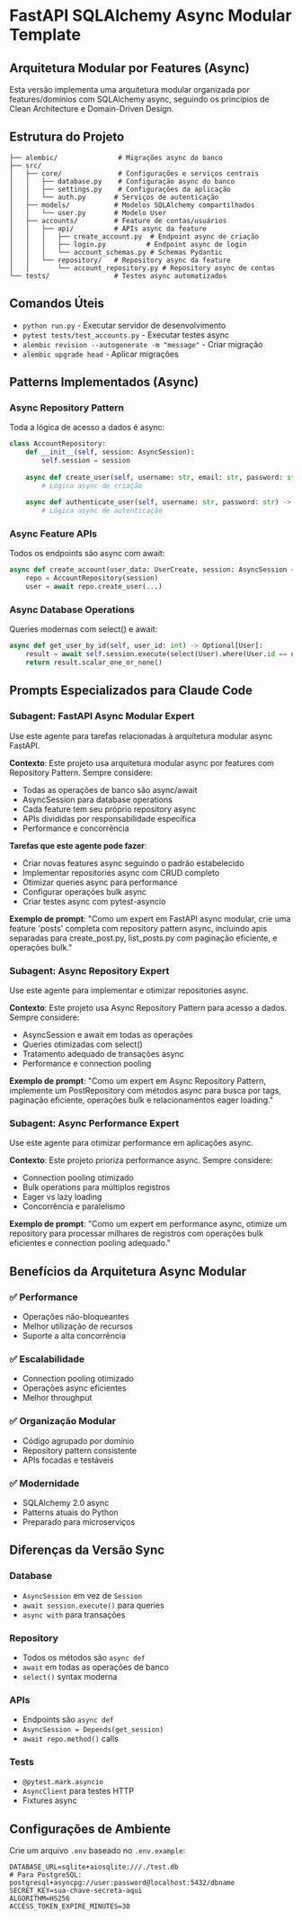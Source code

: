 # FastAPI SQLAlchemy Async Modular Template

## Arquitetura Modular por Features (Async)

Esta versão implementa uma arquitetura modular organizada por features/domínios com SQLAlchemy async, seguindo os princípios de Clean Architecture e Domain-Driven Design.

## Estrutura do Projeto
```
├── alembic/               # Migrações async do banco
├── src/
│   ├── core/              # Configurações e serviços centrais
│   │   ├── database.py    # Configuração async do banco
│   │   ├── settings.py    # Configurações da aplicação
│   │   └── auth.py       # Serviços de autenticação
│   ├── models/           # Modelos SQLAlchemy compartilhados
│   │   └── user.py       # Modelo User
│   ├── accounts/         # Feature de contas/usuários
│   │   ├── api/          # APIs async da feature
│   │   │   ├── create_account.py  # Endpoint async de criação
│   │   │   ├── login.py          # Endpoint async de login
│   │   │   └── account_schemas.py # Schemas Pydantic
│   │   └── repository/   # Repository async da feature
│   │       └── account_repository.py # Repository async de contas
└── tests/                # Testes async automatizados
```

## Comandos Úteis
- `python run.py` - Executar servidor de desenvolvimento
- `pytest tests/test_accounts.py` - Executar testes async
- `alembic revision --autogenerate -m "message"` - Criar migração
- `alembic upgrade head` - Aplicar migrações

## Patterns Implementados (Async)

### Async Repository Pattern
Toda a lógica de acesso a dados é async:
```python
class AccountRepository:
    def __init__(self, session: AsyncSession):
        self.session = session
    
    async def create_user(self, username: str, email: str, password: str) -> User:
        # Lógica async de criação
    
    async def authenticate_user(self, username: str, password: str) -> Optional[User]:
        # Lógica async de autenticação
```

### Async Feature APIs
Todos os endpoints são async com await:
```python
async def create_account(user_data: UserCreate, session: AsyncSession = Depends(get_session)):
    repo = AccountRepository(session)
    user = await repo.create_user(...)
```

### Async Database Operations
Queries modernas com select() e await:
```python
async def get_user_by_id(self, user_id: int) -> Optional[User]:
    result = await self.session.execute(select(User).where(User.id == user_id))
    return result.scalar_one_or_none()
```

## Prompts Especializados para Claude Code

### Subagent: FastAPI Async Modular Expert
Use este agente para tarefas relacionadas à arquitetura modular async FastAPI.

**Contexto**: Este projeto usa arquitetura modular async por features com Repository Pattern. Sempre considere:
- Todas as operações de banco são async/await
- AsyncSession para database operations
- Cada feature tem seu próprio repository async
- APIs divididas por responsabilidade específica
- Performance e concorrência

**Tarefas que este agente pode fazer**:
- Criar novas features async seguindo o padrão estabelecido
- Implementar repositories async com CRUD completo
- Otimizar queries async para performance
- Configurar operações bulk async
- Criar testes async com pytest-asyncio

**Exemplo de prompt**:
"Como um expert em FastAPI async modular, crie uma feature 'posts' completa com repository pattern async, incluindo apis separadas para create_post.py, list_posts.py com paginação eficiente, e operações bulk."

### Subagent: Async Repository Expert
Use este agente para implementar e otimizar repositories async.

**Contexto**: Este projeto usa Async Repository Pattern para acesso a dados. Sempre considere:
- AsyncSession e await em todas as operações
- Queries otimizadas com select()
- Tratamento adequado de transações async
- Performance e connection pooling

**Exemplo de prompt**:
"Como um expert em Async Repository Pattern, implemente um PostRepository com métodos async para busca por tags, paginação eficiente, operações bulk e relacionamentos eager loading."

### Subagent: Async Performance Expert
Use este agente para otimizar performance em aplicações async.

**Contexto**: Este projeto prioriza performance async. Sempre considere:
- Connection pooling otimizado
- Bulk operations para múltiplos registros
- Eager vs lazy loading
- Concorrência e paralelismo

**Exemplo de prompt**:
"Como um expert em performance async, otimize um repository para processar milhares de registros com operações bulk eficientes e connection pooling adequado."

## Benefícios da Arquitetura Async Modular

### ✅ Performance
- Operações não-bloqueantes
- Melhor utilização de recursos
- Suporte a alta concorrência

### ✅ Escalabilidade
- Connection pooling otimizado
- Operações async eficientes
- Melhor throughput

### ✅ Organização Modular
- Código agrupado por domínio
- Repository pattern consistente
- APIs focadas e testáveis

### ✅ Modernidade
- SQLAlchemy 2.0 async
- Patterns atuais do Python
- Preparado para microserviços

## Diferenças da Versão Sync

### Database
- `AsyncSession` em vez de `Session`
- `await session.execute()` para queries
- `async with` para transações

### Repository
- Todos os métodos são `async def`
- `await` em todas as operações de banco
- `select()` syntax moderna

### APIs
- Endpoints são `async def`
- `AsyncSession = Depends(get_session)`
- `await repo.method()` calls

### Tests
- `@pytest.mark.asyncio`
- `AsyncClient` para testes HTTP
- Fixtures async

## Configurações de Ambiente

Crie um arquivo `.env` baseado no `.env.example`:
```
DATABASE_URL=sqlite+aiosqlite:///./test.db
# Para PostgreSQL: postgresql+asyncpg://user:password@localhost:5432/dbname
SECRET_KEY=sua-chave-secreta-aqui
ALGORITHM=HS256
ACCESS_TOKEN_EXPIRE_MINUTES=30
```